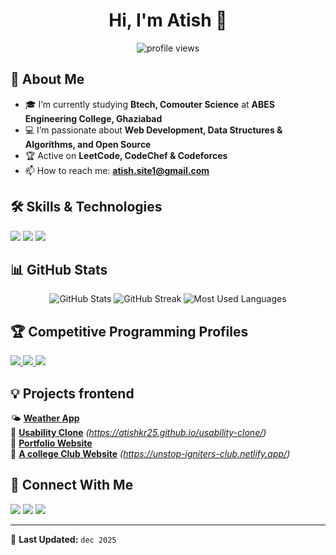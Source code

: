 <h1 align="center">Hi, I'm Atish 👋</h1>
<p align="center">
  <img src="https://komarev.com/ghpvc/?username=your-github-username&label=Profile%20Views&color=0e75b6&style=flat" alt="profile views" />
</p>

## 🚀 About Me
- 🎓 I’m currently studying **Btech, Comouter Science** at **ABES Engineering College, Ghaziabad**  
- 💻 I’m passionate about **Web Development, Data Structures & Algorithms, and Open Source**
- 🏆 Active on **LeetCode, CodeChef & Codeforces**
- 📫 How to reach me: **atish.site1@gmail.com**  

## 🛠️ Skills & Technologies
<p align="left">
  <img src="https://img.shields.io/badge/HTML5-%23E34F26.svg?style=for-the-badge&logo=html5&logoColor=white" />
  <img src="https://img.shields.io/badge/CSS3-%231572B6.svg?style=for-the-badge&logo=css3&logoColor=white" />
  <img src="https://img.shields.io/badge/JavaScript-%23F7DF1E.svg?style=for-the-badge&logo=javascript&logoColor=black" />
</p>

## 📊 GitHub Stats  
<p align="center">
  <img src="https://github-readme-stats.vercel.app/api?username=your-github-username&show_icons=true&theme=radical" alt="GitHub Stats" />
  <img src="https://streak-stats.demolab.com/?user=atishkr25&theme=tokyonight" alt="GitHub Streak" />
  <img src="https://github-readme-stats.vercel.app/api/top-langs/?username=your-github-username&layout=compact&theme=radical" alt="Most Used Languages" />
</p>


## 🏆 Competitive Programming Profiles
<p align="left">
  <a href="https://leetcode.com/atish0110">
    <img src="https://img.shields.io/badge/LeetCode-%23FFA116.svg?style=for-the-badge&logo=leetcode&logoColor=white" />
  </a>
  <a href="https://www.codechef.com/users/atishkumar65">
    <img src="https://img.shields.io/badge/CodeChef-%23008B8B.svg?style=for-the-badge&logo=codechef&logoColor=white" />
  </a>
  <a href="https://codeforces.com/profile/atishkumar6115">
    <img src="https://img.shields.io/badge/Codeforces-%231728C6.svg?style=for-the-badge&logo=codeforces&logoColor=white" />
  </a>
</p>

## 💡 Projects frontend
🌤️ **[Weather App](#)**  
🚀 **[Usability Clone](#)** *(https://atishkr25.github.io/usability-clone/)*  
📝 **[Portfolio Website](#)**  
🏫 **[A college Club Website](#)** *(https://unstop-igniters-club.netlify.app/)*  

## 🔗 Connect With Me
<p align="left">
  <a href="https://github.com/atishkr25"><img src="https://img.shields.io/badge/GitHub-%23181717.svg?style=for-the-badge&logo=github&logoColor=white" /></a>
  <a href="https://www.linkedin.com/in/atishkrs/"><img src="https://img.shields.io/badge/LinkedIn-%230A66C2.svg?style=for-the-badge&logo=linkedin&logoColor=white" /></a>
  <a href="https://twitter.com/atishkr25"><img src="https://img.shields.io/badge/Twitter-%231DA1F2.svg?style=for-the-badge&logo=twitter&logoColor=white" /></a>
</p>

---

🔄 **Last Updated:** `dec 2025`  
